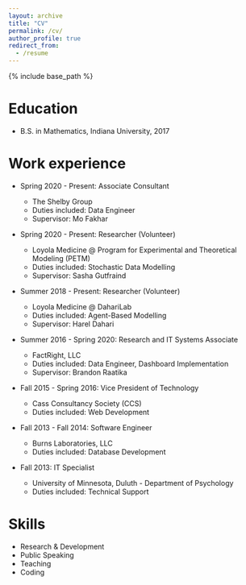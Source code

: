 ```yaml
---
layout: archive
title: "CV"
permalink: /cv/
author_profile: true
redirect_from:
  - /resume
---
```


{% include base_path %}

Education
======
* B.S. in Mathematics, Indiana University, 2017

Work experience
======
* Spring 2020 - Present: Associate Consultant
  * The Shelby Group
  * Duties included: Data Engineer
  * Supervisor: Mo Fakhar

* Spring 2020 - Present: Researcher (Volunteer)
  * Loyola Medicine @ Program for Experimental and Theoretical Modeling (PETM)
  * Duties included: Stochastic Data Modelling
  * Supervisor: Sasha Gutfraind

* Summer 2018 - Present: Researcher (Volunteer)
  * Loyola Medicine @ DahariLab
  * Duties included: Agent-Based Modelling
  * Supervisor: Harel Dahari

* Summer 2016 - Spring 2020: Research and IT Systems Associate
  * FactRight, LLC
  * Duties included: Data Engineer, Dashboard Implementation
  * Supervisor: Brandon Raatika

* Fall 2015 - Spring 2016: Vice President of Technology
  * Cass Consultancy Society (CCS)
  * Duties included: Web Development
  
* Fall 2013 - Fall 2014: Software Engineer
  * Burns Laboratories, LLC
  * Duties included: Database Development

* Fall 2013: IT Specialist
  * University of Minnesota, Duluth - Department of Psychology
  * Duties included: Technical Support
  
Skills
======
* Research & Development
* Public Speaking
* Teaching
* Coding

